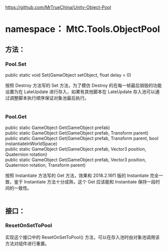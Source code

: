 https://github.com/MrTrueChina/Unity-Object-Pool

# namespace： MtC.Tools.ObjectPool

## 方法：
### Pool.Set
public static void Set(GameObject setObject, float delay = 0)</br>

按照 Destroy 方法写的 Set 方法，为了模仿 Destroy 的在每一帧最后销毁的功能设置为在 LateUpdate 进行存入，如果有其他脚本在 LateUpdate 存入池可以通过调整脚本执行顺序保证对象池最后执行。</br>
</br>
### Pool.Get
public static GameObject Get(GameObject prefab)</br>
public static GameObject Get(GameObject prefab, Transform parent)</br>
public static GameObject Get(GameObject prefab, Transform parent, bool instantiateInWorldSpace)</br>
public static GameObject Get(GameObject prefab, Vector3 position, Quaternion rotation)</br>
public static GameObject Get(GameObject prefab, Vector3 position, Quaternion rotation, Transform parent)</br>

按照 Instantiate 方法写的 Get 方法，效果和 2018.2.16f1 版的 Instantiate 完全一致，鉴于 Instantiate 方法十分成熟，这个 Get 应该能和 Instantiate 保持一段时间的一致性。</br>
</br>

## 接口：
### ResetOnSetToPool
实现这个接口中的 ResetOnSetToPool() 方法，可以在存入池时由对象池调用该方法对组件进行重置。
